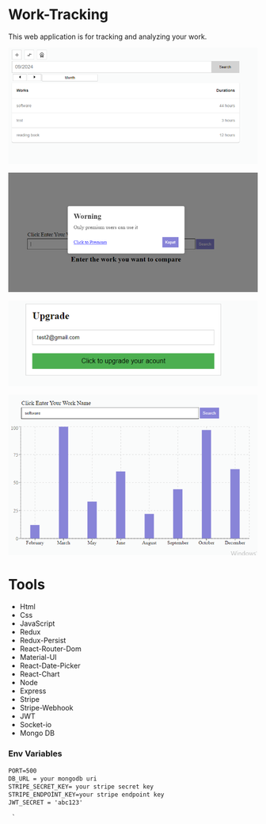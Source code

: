 # Work-Tracking
 This web application is for tracking and analyzing your work.
 
  ![Demo Photo](https://github.com/alimeral99/Work-Tracking/blob/master/uploads/image4.PNG)
  
  ![Demo Photo](https://github.com/alimeral99/Work-Tracking/blob/master/uploads/image2.PNG)
  
  ![Demo Photo](https://github.com/alimeral99/Work-Tracking/blob/master/uploads/image3.PNG)
  
  ![Demo Photo](https://github.com/alimeral99/Work-Tracking/blob/master/uploads/image5.PNG)

  # Tools
  - Html
  - Css
  - JavaScript
  - Redux
  - Redux-Persist
  - React-Router-Dom
  - Material-UI
  - React-Date-Picker
  - React-Chart
  - Node
  - Express
  - Stripe
  - Stripe-Webhook
  - JWT
  - Socket-io
  - Mongo DB

### Env Variables
   ```
   PORT=500
   DB_URL = your mongodb uri
   STRIPE_SECRET_KEY= your stripe secret key
   STRIPE_ENDPOİNT_KEY=your stripe endpoint key
   JWT_SECRET = 'abc123'
   ```
   
     `


